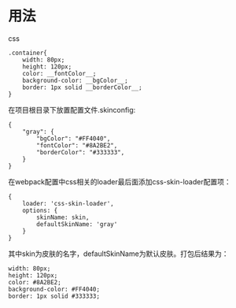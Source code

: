# 用法
css
```
.container{
    width: 80px;
    height: 120px;
    color: __fontColor__;
    background-color: __bgColor__;
    border: 1px solid __borderColor__;
}
```
在项目根目录下放置配置文件.skinconfig:
```
{
    "gray": {
        "bgColor": "#FF4040",
        "fontColor": "#8A2BE2",
        "borderColor": "#333333",
    }
}
```
在webpack配置中css相关的loader最后面添加css-skin-loader配置项：
```
{
    loader: 'css-skin-loader',
    options: {
        skinName: skin,
        defaultSkinName: 'gray'
    }
}
```
其中skin为皮肤的名字，defaultSkinName为默认皮肤。打包后结果为：
```
width: 80px;
height: 120px;
color: #8A2BE2;
background-color: #FF4040;
border: 1px solid #333333;
```